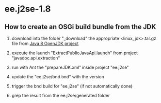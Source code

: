 # ee.j2se-1.8

## How to create an OSGi build bundle from the JDK

1. download into the folder "_download" the appropriate <linux_jdk>.tar.gz file from [Java 8 OpenJDK project](https://jdk8.java.net/) 
2. execute the launch "ExtractPublicJavaApi.launch" from project "javadoc.api.extraction"
3. run with Ant the "prepareJDK.xml" inside project "ee.j2se"
4. update the "ee.j2se/bnd.bnd" with the version
5. trigger the bnd build for "ee.j2se" (if not automatically done)

6. grep the result from the ee.j2se/generated folder
